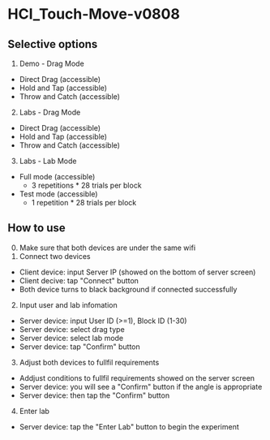 # HCI_Touch-Move-v0808

## Selective options
1. Demo - Drag Mode
- Direct Drag (accessible)
- Hold and Tap (accessible)
- Throw and Catch (accessible)
2. Labs - Drag Mode
- Direct Drag (accessible)
- Hold and Tap (accessible)
- Throw and Catch (accessible)
3. Labs - Lab Mode
- Full mode (accessible)
  - 3 repetitions * 28 trials per block
- Test mode (accessible)
  - 1 repetition  * 28 trials per block

## How to use

0. Make sure that both devices are under the same wifi
1. Connect two devices
- Client device: input Server IP (showed on the bottom of server screen)
- Client decive: tap "Connect" button
- Both device turns to black background if connected successfully
2. Input user and lab infomation
- Server device: input User ID (>=1), Block ID (1-30)
- Server device: select drag type
- Server device: select lab mode
- Server device: tap "Confirm" button
3. Adjust both devices to fullfil requirements
- Addjust conditions to fullfil requirements showed on the server screen
- Server device: you will see a "Confirm" button if the angle is appropriate
- Server device: then tap the "Confirm" button
4. Enter lab
- Server device: tap the "Enter Lab" button to begin the experiment

